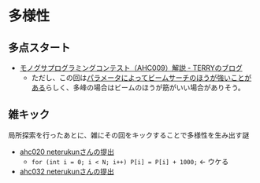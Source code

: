 # 多様性

## 多点スタート

- [モノグサプログラミングコンテスト（AHC009）解説 - TERRYのブログ](https://www.terry-u16.net/entry/ahc009)
    - ただし、この回は[パラメータによってビームサーチのほうが強いことがある](https://atcoder.jp/contests/ahc009/submissions/30424146)らしく、多峰の場合はビームのほうが筋がいい場合がありそう。

## 雑キック

局所探索を行ったあとに、雑にその回をキックすることで多様性を生み出す謎

- [ahc020 neterukunさんの提出](https://atcoder.jp/contests/ahc020/submissions/48938329)
    - `for (int i = 0; i < N; i++) P[i] = P[i] + 1000;` <- ウケる
- [ahc032 neterukunさんの提出](https://atcoder.jp/contests/ahc032/submissions/52162814)
